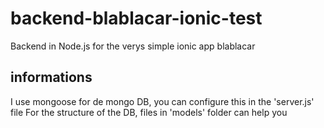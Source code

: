 # backend-blablacar-ionic-test
Backend in Node.js for the verys simple ionic app blablacar

## informations

I use mongoose for de mongo DB, you can configure this in the 'server.js' file
For the structure of the DB, files in 'models' folder can help you
